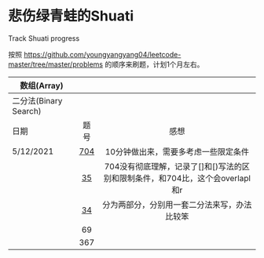 # 悲伤绿青蛙的Shuati
Track Shuati progress

按照 https://github.com/youngyangyang04/leetcode-master/tree/master/problems 的顺序来刷题，计划1个月左右。

|数组(Array)|||
|-----------| :----------:| :------------------------------------:|
|二分法(Binary Search)||
|日期|题号|感想|
|5/12/2021|[704](https://github.com/sadgreenfrog/Shuati/blob/main/%E9%A2%98%E7%9B%AE%E7%AC%94%E8%AE%B0leetcode/704.%20Binary%20Search.md)|10分钟做出来，需要多考虑一些限定条件|
||[35](https://github.com/sadgreenfrog/Shuati/blob/main/%E9%A2%98%E7%9B%AE%E7%AC%94%E8%AE%B0leetcode/35.%20Search%20Insert%20Position.md)|704没有彻底理解，记录了[]和[)写法的区别和限制条件，和704比，这个会overlapl和r|
||[34](https://github.com/sadgreenfrog/Shuati/blob/main/%E9%A2%98%E7%9B%AE%E7%AC%94%E8%AE%B0leetcode/34.%20Find%20First%20and%20Last%20Position%20of%20Element%20in%20Sorted%20Array.md)|分为两部分，分别用一套二分法来写，办法比较笨|
||69||
||367||
